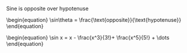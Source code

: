 Sine is opposite over hypotenuse

\begin{equation}
\sin\theta = \frac{\text{opposite}}{\text{hypotenuse}}
\end{equation}

\begin{equation}
\sin x = x - \frac{x^3}{3!}+ \frac{x^5}{5!} + \dots
\end{equation}